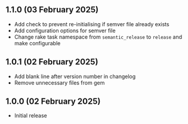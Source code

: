 ## 1.1.0 (03 February 2025)

- Add check to prevent re-initialising if semver file already exists
- Add configuration options for semver file
- Change rake task namespace from `semantic_release` to `release` and make configurable

## 1.0.1 (02 February 2025)

- Add blank line after version number in changelog
- Remove unnecessary files from gem

## 1.0.0 (02 February 2025)

- Initial release
